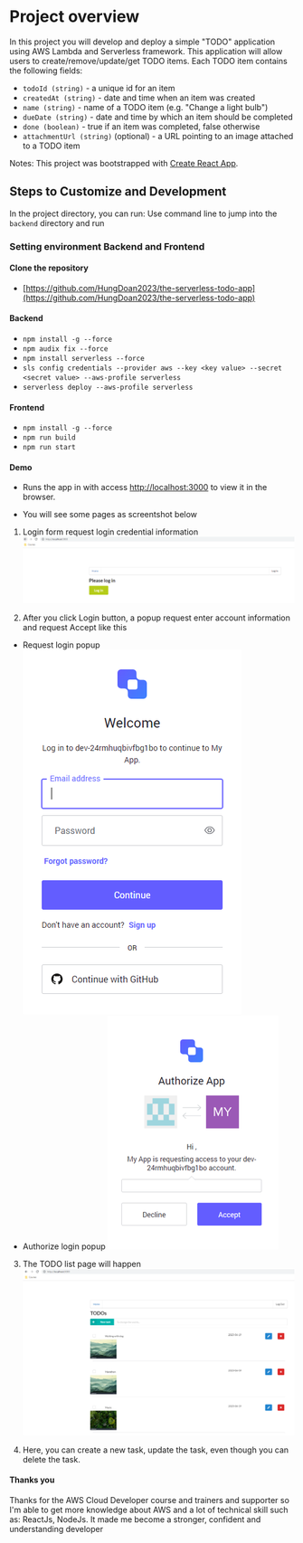 # Project overview
In this project you will develop and deploy a simple "TODO" application using AWS Lambda and Serverless framework. This application will allow users to create/remove/update/get TODO items. Each TODO item contains the following fields:

* `todoId (string)` - a unique id for an item
* `createdAt (string)` - date and time when an item was created
* `name (string)` - name of a TODO item (e.g. "Change a light bulb")
* `dueDate (string)` - date and time by which an item should be completed
* `done (boolean)` - true if an item was completed, false otherwise
* `attachmentUrl (string)` (optional) - a URL pointing to an image attached to a TODO item

Notes: This project was bootstrapped with [Create React App](https://github.com/facebook/create-react-app).

## Steps to Customize and Development

In the project directory, you can run:
Use command line to jump into the `backend` directory and run
### Setting environment Backend and Frontend
#### Clone the repository
* [https://github.com/HungDoan2023/the-serverless-todo-app](https://github.com/HungDoan2023/the-serverless-todo-app)

#### Backend
* `npm install -g --force`
* `npm audix fix --force`
* `npm install serverless --force`
* `sls config credentials --provider aws --key <key value> --secret <secret value> --aws-profile serverless`
* `serverless deploy --aws-profile serverless`

#### Frontend
* `npm install -g --force`
* `npm run build`
* `npm run start`

#### Demo
* Runs the app in with access [http://localhost:3000](http://localhost:3000) to view it in the browser.

* You will see some pages as screentshot below
1. Login form request login credential information
![Login form request login credential information](images/login-form.PNG)

2. After you click Login button, a popup request enter account information and request Accept like this
* Request login popup
![Request login popup](images/request-login-popup.PNG)
* Authorize login popup
![Authorize login popup](images/authorize-login-popup.PNG)

3. The TODO list page will happen
![TODO list page](images/todo-list-page.PNG)

4. Here, you can create a new task, update the task, even though you can delete the task.

#### Thanks you
Thanks for the AWS Cloud Developer course and trainers and supporter so I'm able to get more knowledge about AWS and a lot of technical skill such as: ReactJs, NodeJs. It made me become a stronger, confident and understanding developer

